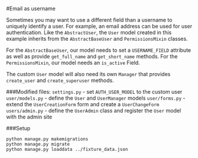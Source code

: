 #Email as username

Sometimes you may want to use a different field than a username to uniquely identify a user. For example, an email address can be used for user authentication. Like the `AbstractUser`, the `User` model created in this example inherits from the `AbstractBaseUser` and `PermissionsMixin` classes.

For the `AbstractBaseUser`, our model needs to set a `USERNAME_FIELD` attribute as well as provide `get_full_name` and `get_short_name` methods. For the `PermissionsMixin`, our model needs an `is_active` Field.

The custom `User` model will also need its own `Manager` that provides `create_user` and `create_superuser` methods.

###Modified files:
`settings.py` - set `AUTH_USER_MODEL` to the custom user
`user/models.py` - define the `User` and `UserManager` models
`user/forms.py` - extend the `UserCreationForm` form and create a `UserChangeForm`
`users/admin.py` - define the `UserAdmin` class and register the `User` model with the admin site

###Setup

```
python manage.py makemigrations
python manage.py migrate
python manage.py loaddata ../fixture_data.json
```
